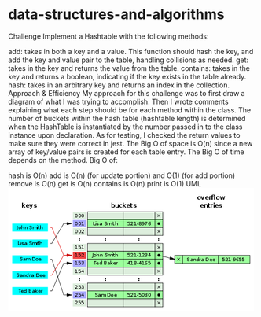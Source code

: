 # data-structures-and-algorithms
Challenge
Implement a Hashtable with the following methods:

add: takes in both a key and a value. This function should hash the key, and add the key and value pair to the table, handling collisions as needed.
get: takes in the key and returns the value from the table.
contains: takes in the key and returns a boolean, indicating if the key exists in the table already.
hash: takes in an arbitrary key and returns an index in the collection.
Approach & Efficiency
My approach for this challenge was to first draw a diagram of what I was trying to accomplish. Then I wrote comments explaining what each step should be for each method within the class. The number of buckets within the hash table (hashtable length) is determined when the HashTable is instantiated by the number passed in to the class instance upon declaration. As for testing, I checked the return values to make sure they were correct in jest. The Big O of space is O(n) since a new array of key/value pairs is created for each table entry. The Big O of time depends on the method. Big O of:

hash is O(n)
add is O(n) (for update portion) and O(1) (for add portion)
remove is O(n)
get is O(n)
contains is O(n)
print is O(1)
UML
![](https://github.com/401-advanced-javascript-bayan/data-structures-and-algorithms/blob/code30/image/500px-Hash_table_5_0_1_1_1_1_0_LL.svg.png)

